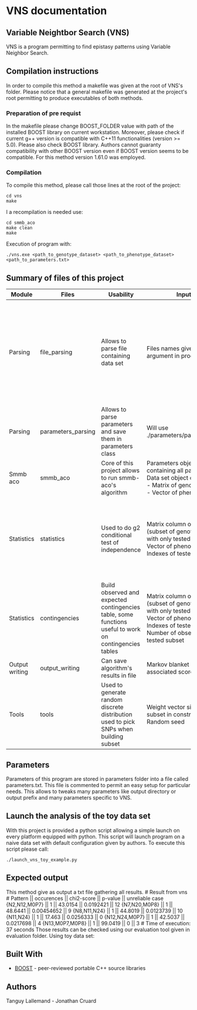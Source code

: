 # VNS documentation
## Variable Neightbor Search (VNS)
VNS is a program permitting to find epistasy patterns using Variable Neighbor Search.

## Compilation instructions
In order to compile this method a makefile was given at the root of VNS's folder. Please notice that a general makefile was generated at the project's root permitting to produce executables of both methods.
### Preparation of pre requist
In the makefile please change BOOST_FOLDER value with path of the installed BOOST library on current workstation.
Moreover, please check if current g++ version is compatible with C++11 functionalities (version >= 5.0). Please also check BOOST library. Authors cannot guaranty compatibility with other BOOST version even if BOOST version seems to be compatible. For this method version 1.61.0 was employed.
### Compilation
To compile this method, please call those lines at the root of the project:

    cd vns
    make

I a recompilation is needed use:

    cd smmb_aco
    make clean
    make

Execution of program with:

    ./vns.exe <path_to_genotype_dataset> <path_to_phenotype_dataset> <path_to_parameters.txt>

## Summary of files of this project
| Module         | Files              | Usability                                                                                                  | Inputs                                                                                                                                                         | Outputs                                                                                       |
|----------------|--------------------|------------------------------------------------------------------------------------------------------------|----------------------------------------------------------------------------------------------------------------------------------------------------------------|-----------------------------------------------------------------------------------------------|
| Parsing        | file_parsing       | Allows to parse file containing data set                                                                   | Files names given as argument in program's call                                                                                                                |  One boost matrix containing all genotype data <br> One boost vector containing all phenotype data <br> boost vector with SNPs IDs |
| Parsing        | parameters_parsing | Allows to parse parameters and save them in parameters class                                               | Will use ./parameters/parameters.txt                                                                                                                           | Class object with all parameters as class variables                                           |
| Smmb aco       | smmb_aco           | Core of this project allows to run smmb-aco's algorithm                                                    | Parameters object containing all parameters <br> Data set object containing: <br>  - Matrix of genotype data <br>   - Vector of phenotype data               | Final markov blanket                                                                          |
| Statistics     | statistics         | Used to do g2 conditional test of independence                                                            | Matrix column of genotype (subset of genotype matrix with only tested SNPs)<br> Vector of phenotype Indexes of tested SNPs                                         |  g2 score and associated p-value Number of cell considered as non reliable because n<5         |
| Statistics     | contingencies      |  Build observed and expected contingencies table,   some functions useful to work on contingencies tables | Matrix column of genotype (subset of genotype matrix with only tested SNPs) <br> Vector of phenotype <br>  Indexes of tested SNPs Number of observation in tested subset |  One observed contingency table <br> One expected contingency table                                |
| Output writing | output_writing     | Can save algorithm's results in file                                                                       | Markov blanket and associated score                                                                                                                            | Final result file                                                                             |
| Tools          | tools              |   Used to generate random discrete distribution used to pick   SNPs when building subset                   |  Weight vector size of subset in construction <br> Random seed                                                                                                      | Subset of SNPs for every ant                                                                  |
## Parameters
Parameters of this program are stored in parameters folder into a file called parameters.txt. This file is commented to permit an easy setup for particular needs. This allows to tweaks many parameters like output directory or output prefix and many parameters specific to VNS.
## Launch the analysis of the toy data set
With this project is provided a python script allowing a simple launch on every platform equipped with python. This script will launch program on a naive data set with default configuration given by authors.
To execute this script please call:

    ./launch_vns_toy_example.py

## Expected output
This method give as output a txt file gathering all results.
    # Result from vns
    # Pattern || occurences || chi2-score || p-value || unreliable case
    {N2,N12,M0P7} || 1 || 43.0154 || 0.0192421 || 12
    {N7,N20,M0P8} || 1 || 48.6441 || 0.00454652 || 9
    {N8,N11,N24} || 1 || 44.8019 || 0.0123739 || 10
    {N11,N24} || 1 || 17.463 || 0.0256333 || 0
    {N12,N24,M0P7} || 1 || 42.5037 || 0.0217698 || 4
    {N13,M0P7,M0P8} || 1 || 99.0419 || 0 || 3
    # Time of execution: 37 seconds
Those results can be checked using our evaluation tool given in evaluation folder.
Using toy data set:
<!-- TODO mettre ce qu on attend -->

## Built With
-   [BOOST](https://www.boost.org/) - peer-reviewed portable C++ source libraries

## Authors
Tanguy Lallemand -
Jonathan Cruard
